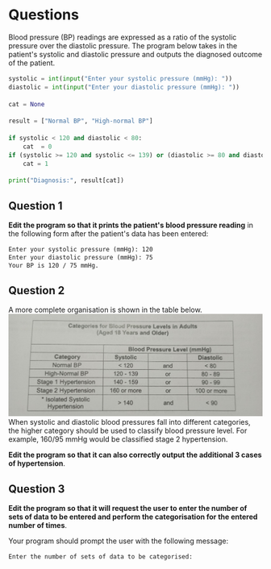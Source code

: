 # Questions

Blood pressure (BP) readings are expressed as a ratio of the systolic pressure over the diastolic pressure. The program below takes in the patient's systolic and diastolic pressure and outputs the diagnosed outcome of the patient.

```python
systolic = int(input("Enter your systolic pressure (mmHg): "))
diastolic = int(input("Enter your diastolic pressure (mmHg): "))

cat = None

result = ["Normal BP", "High-normal BP"]

if systolic < 120 and diastolic < 80:
    cat  = 0
if (systolic >= 120 and systolic <= 139) or (diastolic >= 80 and diastolic <= 89):
    cat = 1

print("Diagnosis:", result[cat])
```

## Question 1
**Edit the program so that it prints the patient's blood pressure reading** in the following form after the patient's data has been entered:
```
Enter your systolic pressure (mmHg): 120
Enter your diastolic pressure (mmHg): 75
Your BP is 120 / 75 mmHg.
```

## Question 2
A more complete organisation is shown in the table below.
![NAS 2020 P2 Fig 1](/set%201/NAS%20P2%202020%20Fig%201.jpg)
When systolic and diastolic blood pressures fall into different categories, the higher category should be used to classify blood pressure level. For example, 160/95 mmHg would be classified stage 2 hypertension.

**Edit the program so that it can also correctly output the additional 3 cases of hypertension**.

## Question 3
**Edit the program so that it will request the user to enter the number of sets of data to be entered and perform the categorisation for the entered number of times**.

Your program should prompt the user with the following message:
```
Enter the number of sets of data to be categorised: 
```